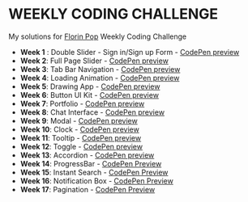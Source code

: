 # WEEKLY CODING CHALLENGE

My solutions for [Florin Pop](https://www.florin-pop.com/blog/2019/03/weekly-coding-challenge) Weekly Coding Challenge

- **Week 1** : Double Slider - Sign in/Sign up Form - [CodePen preview](https://codepen.io/liloo2040/pen/VwZzXyy)
- **Week 2**: Full Page Slider - [CodePen preview](https://codepen.io/liloo2040/pen/wvwybyv)
- **Week 3**: Tab Bar Navigation - [CodePen preview](https://codepen.io/liloo2040/pen/KKPxPeb)
- **Week 4**: Loading Animation - [CodePen preview](https://codepen.io/liloo2040/pen/xxKMeRw)
- **Week 5**: Drawing App - [CodePen preview](https://codepen.io/liloo2040/pen/abogPVQ)
- **Week 6**: Button UI Kit - [CodePen preview](https://codepen.io/liloo2040/pen/XWWJjbX)
- **Week 7**: Portfolio - [CodePen preview](https://codepen.io/liloo2040/pen/YzzqXVE)
- **Week 8**: Chat Interface - [CodePen preview](https://codepen.io/liloo2040/pen/WNNRxNJ)
- **Week 9**: Modal - [CodePen preview](https://codepen.io/liloo2040/pen/xxxpwjX)
- **Week 10**: Clock - [CodePen preview](https://codepen.io/liloo2040/pen/xxxYLbP)
- **Week 11**: Tooltip - [CodePen preview](https://codepen.io/liloo2040/pen/XWWBOJK)
- **Week 12**: Toggle - [CodePen preview](https://codepen.io/liloo2040/pen/abbPKeN)
- **Week 13**: Accordion - [CodePen preview](https://codepen.io/liloo2040/pen/poomqyY)
- **Week 14**: ProgressBar - [CodePen Preview](https://codepen.io/liloo2040/pen/povvgVp)
- **Week 15**: Instant Search - [CodePen Preview](https://codepen.io/liloo2040/pen/eYNgWrE)
- **Week 16**: Notification Box - [CodePen Preview](https://codepen.io/liloo2040/pen/ZEGyPoK)
- **Week 17**: Pagination - [CodePen Preview](https://codepen.io/liloo2040/pen/BaNJKed)
